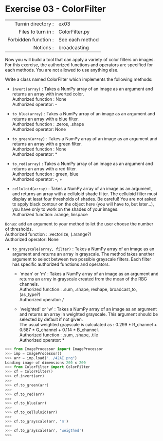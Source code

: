 # Exercise 03 - ColorFilter

|                         |                    |
| -----------------------:| ------------------ |
|   Turnin directory :    |  ex03              |
|   Files to turn in :    |  ColorFilter.py    |
|   Forbidden function :  |  See each method   |
|   Notions :             |  broadcasting      |

Now you will build a tool that can apply a variety of color filters on images.
For this exercise, the authorized functions and operators are specified for each methods. You are not allowed to use anything else.

Write a class named ColorFilter which implements the following methods:
* `invert(array)` : Takes a NumPy array of an image as an argument and returns an array with inverted color.  
Authorized function : None  
Authorized operator: -

* `to_blue(array)` : Takes a NumPy array of an image as an argument and returns an array with a blue filter.  
Authorized function : .zeros, .shape  
Authorized operator: None  

* `to_green(array)` : Takes a NumPy array of an image as an argument and returns an array with a green filter.  
Authorized function : None  
Authorized operator: *  

* `to_red(array)` : Takes a NumPy array of an image as an argument and returns an array with a red filter.  
Authorized function : green, blue  
Authorized operator: -, +  

* `celluloid(array)` : Takes a NumPy array of an image as an argument, and returns an array with a celluloid shade filter.
The celluloid filter must display at least four thresholds of shades. Be careful! You are not asked to apply black contour on the object here (you will have to, but later...), you have only to work on the shades of your images.  
Authorized function: arange, linspace  

`Bonus`: add an argument to your method to let the user choose the number of thresholds.  
Authorized function : .vectorize, (.arange?)  
Authorized operator: None  

* `to_grayscale(array, filter)` : Takes a NumPy array of an image as an argument and returns an array in grayscale. The method takes another argument to select between two possible grayscale filters. Each filter has specific authorized functions and operators.  
	* 'mean' or 'm' :  Takes a NumPy array of an image as an argument and returns an array in grayscale created from the mean of the RBG channels.  
Authorized function : .sum, .shape, reshape, broadcast_to, (as_type?)  
Authorized operator: /  

	* 'weighted' or 'w' : Takes a NumPy array of an image as an argument and returns an array in weighted grayscale. This argument should be selected by default if not given.  
The usual weighted grayscale is calculated as : 0.299 * R_channel + 0.587 * G_channel + 0.114 * B_channel.  
Authorized function : .sum, .shape, .tile  
Authorized operator: *  

```python
>>> from ImageProcessor import ImageProcessor
>>> imp = ImageProcessor()
>>> arr = imp.load("../42AI.png")
Loading image of dimensions 200 x 200
>>> from ColorFilter import ColorFilter
>>> cf = ColorFilter()
>>> cf.invert(arr)
>>>
>>> cf.to_green(arr)
>>>
>>> cf.to_red(arr)
>>>
>>> cf.to_blue(arr)
>>>
>>> cf.to_celluloid(arr)
>>>
>>> cf.to_grayscale(arr, 'm')
>>>
>>> cf.to_grayscale(arr, 'weigthed')
>>>
```

